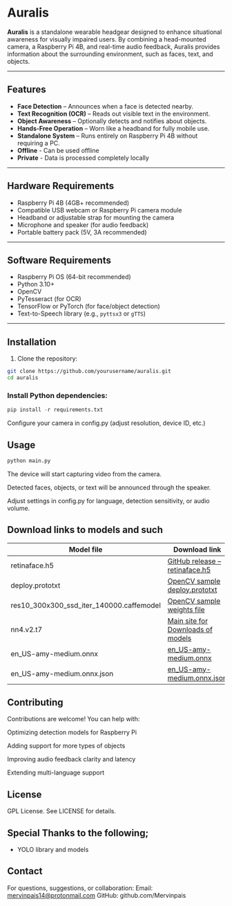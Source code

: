 # Auralis

**Auralis** is a standalone wearable headgear designed to enhance situational awareness for visually impaired users. By combining a head-mounted camera, a Raspberry Pi 4B, and real-time audio feedback, Auralis provides information about the surrounding environment, such as faces, text, and objects.

---

## Features

- **Face Detection** – Announces when a face is detected nearby.  
- **Text Recognition (OCR)** – Reads out visible text in the environment.  
- **Object Awareness** – Optionally detects and notifies about objects.  
- **Hands-Free Operation** – Worn like a headband for fully mobile use.  
- **Standalone System** – Runs entirely on Raspberry Pi 4B without requiring a PC.
- **Offline** - Can be used offline
- **Private** - Data is processed completely locally
---

## Hardware Requirements

- Raspberry Pi 4B (4GB+ recommended)  
- Compatible USB webcam or Raspberry Pi camera module  
- Headband or adjustable strap for mounting the camera  
- Microphone and speaker (for audio feedback)  
- Portable battery pack (5V, 3A recommended)  

---

## Software Requirements

- Raspberry Pi OS (64-bit recommended)  
- Python 3.10+  
- OpenCV  
- PyTesseract (for OCR)  
- TensorFlow or PyTorch (for face/object detection)  
- Text-to-Speech library (e.g., `pyttsx3` or `gTTS`)  

---

## Installation

1. Clone the repository:  
```bash
git clone https://github.com/yourusername/auralis.git
cd auralis
```
### Install Python dependencies:
```python
pip install -r requirements.txt
```

Configure your camera in config.py (adjust resolution, device ID, etc.)

## Usage
```bash
python main.py
```

The device will start capturing video from the camera.

Detected faces, objects, or text will be announced through the speaker.

Adjust settings in config.py for language, detection sensitivity, or audio volume.


## Download links to models and such

| Model file | Download link |
|------------|--------------|
| retinaface.h5 | [GitHub release – retinaface.h5](https://github.com/serengil/deepface_models/releases/download/v1.0/retinaface.h5) |
| deploy.prototxt | [OpenCV sample deploy.prototxt](https://github.com/opencv/opencv/raw/3.4.0/samples/dnn/face_detector/deploy.prototxt) |
| res10_300x300_ssd_iter_140000.caffemodel | [OpenCV sample weights file](https://github.com/opencv/opencv_3rdparty/raw/dnn_samples_face_detector_20170830/res10_300x300_ssd_iter_140000.caffemodel) |
| nn4.v2.t7 | [Main site for Downloads of models](https://cmusatyalab.github.io/openface/models-and-accuracies/)
| en_US-amy-medium.onnx | [en_US-amy-medium.onnx](https://huggingface.co/rhasspy/piper-voices/resolve/main/en/en_US/amy/medium/en_US-amy-medium.onnx) |
| en_US-amy-medium.onnx.json | [en_US-amy-medium.onnx.json](https://huggingface.co/rhasspy/piper-voices/resolve/main/en/en_US/amy/medium/en_US-amy-medium.onnx.json) |


## Contributing

Contributions are welcome! You can help with:

Optimizing detection models for Raspberry Pi

Adding support for more types of objects

Improving audio feedback clarity and latency

Extending multi-language support

## License

GPL License. See LICENSE for details.

## Special Thanks to the following;

- YOLO library and models

## Contact

For questions, suggestions, or collaboration:
Email: mervinpais14@protonmail.com
GitHub: github.com/Mervinpais
